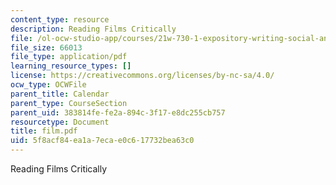 ```yaml
---
content_type: resource
description: Reading Films Critically
file: /ol-ocw-studio-app/courses/21w-730-1-expository-writing-social-and-ethical-issues-in-print-photography-and-film-fall-2005/5f8acf84ea1a7ecae0c617732bea63c0_film.pdf
file_size: 66013
file_type: application/pdf
learning_resource_types: []
license: https://creativecommons.org/licenses/by-nc-sa/4.0/
ocw_type: OCWFile
parent_title: Calendar
parent_type: CourseSection
parent_uid: 383814fe-fe2a-894c-3f17-e8dc255cb757
resourcetype: Document
title: film.pdf
uid: 5f8acf84-ea1a-7eca-e0c6-17732bea63c0
---
```

Reading Films Critically